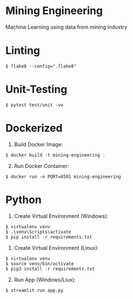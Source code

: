 # Mining Engineering
Machine Learning using data from mining industry

# Linting

```
$ flake8 --config=".flake8"
```

# Unit-Testing

```
$ pytest test/unit -vv
```

# Dockerized

1. Build Docker Image:
```
$ docker build -t mining-engineering .
```
2. Run Docker Container:
```
$ docker run -e PORT=8501 mining-engineering
```

# Python

1. Create Virtual Environment (Windows):
```
$ virtualenv venv
$ .\venv\Scripts\activate
$ pip install -r requirements.txt
```
1. Create Virtual Environment (Linux):
```
$ virtualenv venv
$ source venv/bin/activate
$ pip3 install -r requirements.txt
```
2. Run App (Windows/Liux):
```
$ streamlit run app.py
```
